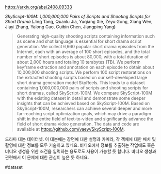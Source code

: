 https://arxiv.org/abs/2408.09333

*SkyScript-100M: 1,000,000,000 Pairs of Scripts and Shooting Scripts for Short Drama* (Jing Tang, Quanlu Jia, Yuqiang Xie, Zeyu Gong, Xiang Wen, Jiayi Zhang, Yalong Guo, Guibin Chen, Jiangping Yang)

> Generating high-quality shooting scripts containing information such as scene and shot language is essential for short drama script generation. We collect 6,660 popular short drama episodes from the Internet, each with an average of 100 short episodes, and the total number of short episodes is about 80,000, with a total duration of about 2,000 hours and totaling 10 terabytes (TB). We perform keyframe extraction and annotation on each episode to obtain about 10,000,000 shooting scripts. We perform 100 script restorations on the extracted shooting scripts based on our self-developed large short drama generation model SkyReels. This leads to a dataset containing 1,000,000,000 pairs of scripts and shooting scripts for short dramas, called SkyScript-100M. We compare SkyScript-100M with the existing dataset in detail and demonstrate some deeper insights that can be achieved based on SkyScript-100M. Based on SkyScript-100M, researchers can achieve several deeper and more far-reaching script optimization goals, which may drive a paradigm shift in the entire field of text-to-video and significantly advance the field of short drama video generation. The data and code are available at https://github.com/vaew/SkyScript-100M.

드라마 대본 데이터셋. 이 대본에는 장면에 대한 설명과 카메라, 각 객체에 대한 배치 및 촬영에 대한 정보를 모두 기술하고 있네요. 비디오에서 정보를 추출하는 작업에도 혹은 비디오 생성을 위한 조건을 입력하는 용도로도 사용이 가능할 듯 합니다. 비디오 생성과 관련해서 이 문제에 대한 관심이 높은 듯 하네요.

#dataset 